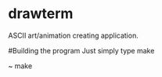 # drawterm
ASCII art/animation creating application.

#Building the program
Just simply type make

~ make
